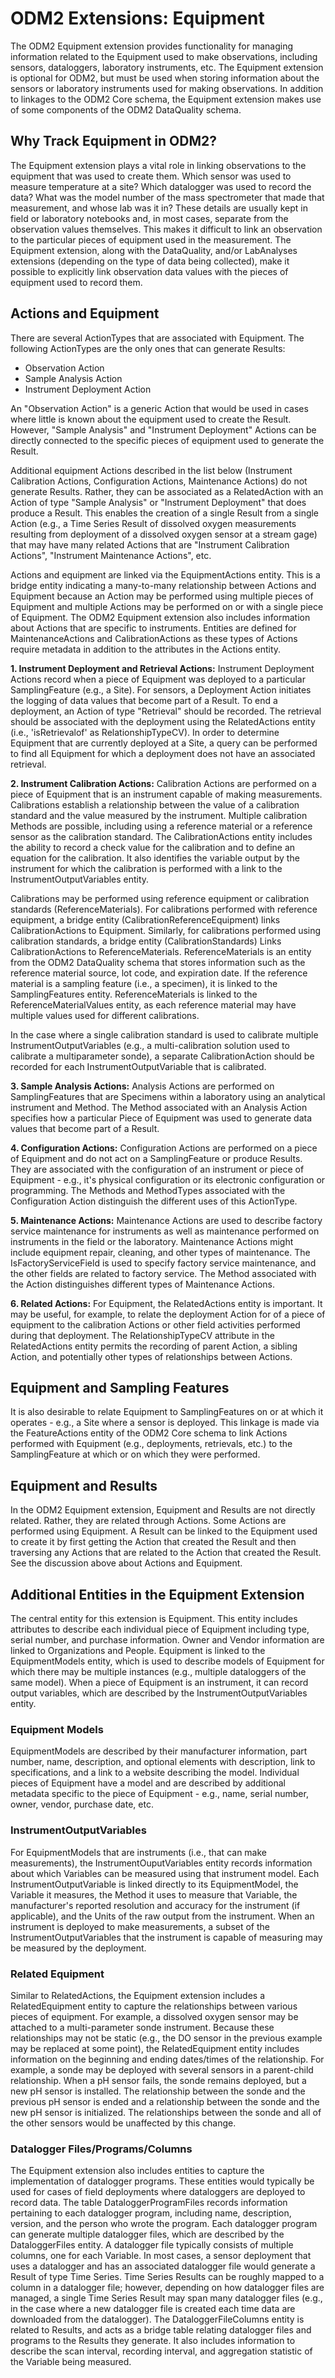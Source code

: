 ODM2 Extensions: Equipment
==========================

The ODM2 Equipment extension provides functionality for managing information related to the Equipment used to make observations, including sensors, dataloggers, laboratory instruments, etc.  The Equipment extension is optional for ODM2, but must be used when storing information about the sensors or laboratory instruments used for making observations. In addition to linkages to the ODM2 Core schema, the Equipment extension makes use of some components of the ODM2 DataQuality schema.

## Why Track Equipment in ODM2? ##
The Equipment extension plays a vital role in linking observations to the equipment that was used to create them. Which sensor was used to measure temperature at a site? Which datalogger was used to record the data? What was the model number of the mass spectrometer that made that measurement, and whose lab was it in? These details are usually kept in field or laboratory notebooks and, in most cases, separate from the observation values themselves. This makes it difficult to link an observation to the particular pieces of equipment used in the measurement. The Equipment extension, along with the DataQuality, and/or LabAnalyses extensions (depending on the type of data being collected), make it possible to explicitly link observation data values with the pieces of equipment used to record them.

## Actions and Equipment ##
There are several ActionTypes that are associated with Equipment. The following ActionTypes are the only ones that can generate Results:

* Observation Action
* Sample Analysis Action
* Instrument Deployment Action

An "Observation Action" is a generic Action that would be used in cases where little is known about the equipment used to create the Result.  However, "Sample Analysis" and "Instrument Deployment" Actions can be directly connected to the specific pieces of equipment used to generate the Result.

Additional equipment Actions described in the list below (Instrument Calibration Actions, Configuration Actions, Maintenance Actions) do not generate Results. Rather, they can be associated as a RelatedAction with an Action of type "Sample Analysis" or "Instrument Deployment" that does produce a Result. This enables the creation of a single Result from a single Action (e.g., a Time Series Result of dissolved oxygen measurements resulting from deployment of a dissolved oxygen sensor at a stream gage) that may have many related Actions that are "Instrument Calibration Actions", "Instrument Maintenance Actions", etc. 

Actions and equipment are linked via the EquipmentActions entity. This is a bridge entity indicating a many-to-many relationship between Actions and Equipment because an Action may be performed using multiple pieces of Equipment and multiple Actions may be performed on or with a single piece of Equipment. The ODM2 Equipment extension also includes information about Actions that are specific to instruments. Entities are defined for MaintenanceActions and CalibrationActions as these types of Actions require metadata in addition to the attributes in the Actions entity.

**1.  Instrument Deployment and Retrieval Actions:** Instrument Deployment Actions record when a piece of Equipment was deployed to a particular SamplingFeature (e.g., a Site). For sensors, a Deployment Action initiates the logging of data values that become part of a Result. To end a deployment, an Action of type "Retrieval" should be recorded. The retrieval should be associated with the deployment using the RelatedActions entity (i.e., 'isRetrievalof' as RelationshipTypeCV). In order to determine Equipment that are currently deployed at a Site, a query can be performed to find all Equipment for which a deployment does not have an associated retrieval.

**2.  Instrument Calibration Actions:** Calibration Actions are performed on a piece of Equipment that is an instrument capable of making measurements. Calibrations establish a relationship between the value of a calibration standard and the value measured by the instrument. Multiple calibration Methods are possible, including using a reference material or a reference sensor as the calibration standard. The CalibrationActions entity includes the ability to record a check value for the calibration and to define an equation for the calibration. It also identifies the variable output by the instrument for which the calibration is performed with a link to the InstrumentOutputVariables entity. 
 
Calibrations may be performed using reference equipment or calibration standards (ReferenceMaterials). For calibrations performed with reference equipment, a bridge entity (CalibrationReferenceEquipment) links CalibrationActions to Equipment. Similarly, for calibrations performed using calibration standards, a bridge entity (CalibrationStandards) Links CalibrationActions to ReferenceMaterials. ReferenceMaterials is an entity from the ODM2 DataQuality schema that stores information such as the reference material source, lot code, and expiration date. If the reference material is a sampling feature (i.e., a specimen), it is linked to the SamplingFeatures entity. ReferenceMaterials is linked to the ReferenceMaterialValues entity, as each reference material may have multiple values used for different calibrations.

In the case where a single calibration standard is used to calibrate multiple InstrumentOutputVariables (e.g., a multi-calibration solution used to calibrate a multiparameter sonde), a separate CalibrationAction should be recorded for each InstrumentOutputVariable that is calibrated.
 
**3.  Sample Analysis Actions:** Analysis Actions are performed on SamplingFeatures that are Specimens within a laboratory using an analytical instrument and Method. The Method associated with an Analysis Action specifies how a particular Piece of Equipment was used to generate data values that become part of a Result.

**4.  Configuration Actions:** Configuration Actions are performed on a piece of Equipment and do not act on a SamplingFeature or produce Results. They are associated with the configuration of an instrument or piece of Equipment - e.g., it's physical configuration or its electronic configuration or programming. The Methods and MethodTypes associated with the Configuration Action distinguish the different uses of this ActionType.

**5.  Maintenance Actions:** Maintenance Actions are used to describe factory service maintenance for instruments as well as maintenance performed on instruments in the field or the laboratory. Maintenance Actions might include equipment repair, cleaning, and other types of maintenance. The IsFactoryServiceField is used to specify factory service maintenance, and the other fields are related to factory service. The Method associated with the Action distinguishes different types of Maintenance Actions.

**6.  Related Actions:** For Equipment, the RelatedActions entity is important. It may be useful, for example, to relate the deployment Action for of a piece of equipment to the calibration Actions or other field activities performed during that deployment. The RelationshipTypeCV attribute in the RelatedActions entity permits the recording of parent Action, a sibling Action, and potentially other types of relationships between Actions.

## Equipment and Sampling Features ##
It is also desirable to relate Equipment to SamplingFeatures on or at which it operates - e.g., a Site where a sensor is deployed. This linkage is made via the FeatureActions entity of the ODM2 Core schema to link Actions performed with Equipment (e.g., deployments, retrievals, etc.) to the SamplingFeature at which or on which they were performed.

## Equipment and Results ##
In the ODM2 Equipment extension, Equipment and Results are not directly related. Rather, they are related through Actions. Some Actions are performed using Equipment. A Result can be linked to the Equipment used to create it by first getting the Action that created the Result and then traversing any Actions that are related to the Action that created the Result. See the discussion above about Actions and Equipment. 

## Additional Entities in the Equipment Extension ##

The central entity for this extension is Equipment. This entity includes attributes to describe each individual piece of Equipment including type, serial number, and purchase information. Owner and Vendor information are linked to Organizations and People. Equipment is linked to the EquipmentModels entity, which is used to describe models of Equipment for which there may be multiple instances (e.g., multiple dataloggers of the same model). When a piece of Equipment is an instrument, it can record output variables, which are described by the InstrumentOutputVariables entity.

### Equipment Models ###
EquipmentModels are described by their manufacturer information, part number, name, description, and optional elements with description, link to specifications, and a link to a website describing the model. Individual pieces of Equipment have a model and are described by additional metadata specific to the piece of Equipment - e.g., name, serial number, owner, vendor, purchase date, etc.

### InstrumentOutputVariables ###
For EquipmentModels that are instruments (i.e., that can make measurements), the InstrumentOuputVariables entity records information about which Variables can be measured using that instrument model. Each InstrumentOutputVariable is linked directly to its EquipmentModel, the Variable it measures, the Method it uses to measure that Variable, the manufacturer's reported resolution and accuracy for the instrument (if applicable), and the Units of the raw output from the instrument. When an instrument is deployed to make measurements, a subset of the InstrumentOutputVariables that the instrument is capable of measuring may be measured by the deployment. 

### Related Equipment ###
Similar to RelatedActions, the Equipment extension includes a RelatedEquipment entity to capture the relationships between various pieces of equipment. For example, a dissolved oxygen sensor may be attached to a multi-parameter sonde instrument. Because these relationships may not be static (e.g., the DO sensor in the previous example may be replaced at some point), the RelatedEquipment entity includes information on the beginning and ending dates/times of the relationship. For example, a sonde may be deployed with several sensors in a parent-child relationship. When a pH sensor fails, the sonde remains deployed, but a new pH sensor is installed. The relationship between the sonde and the previous pH sensor is ended and a relationship between the sonde and the new pH sensor is initialized. The relationships between the sonde and all of the other sensors would be unaffected by this change.

### Datalogger Files/Programs/Columns ###
The Equipment extension also includes entities to capture the implementation of datalogger programs. These entities would typically be used for cases of field deployments where dataloggers are deployed to record data. The table DataloggerProgramFiles records information pertaining to each datalogger program, including name, description, version, and the person who wrote the program. Each datalogger program can generate multiple datalogger files, which are described by the DataloggerFiles entity. A datalogger file typically consists of multiple columns, one for each Variable. In most cases, a sensor deployment that uses a datalogger and has an associated datalogger file would generate a Result of type Time Series. Time Series Results can be roughly mapped to a column in a datalogger file; however, depending on how datalogger files are managed, a single Time Series Result may span many datalogger files (e.g., in the case where a new datalogger file is created each time data are downloaded from the datalogger). The DataloggerFileColumns entity is related to Results, and acts as a bridge table relating datalogger files and programs to the Results they generate. It also includes information to describe the scan interval, recording interval, and aggregation statistic of the Variable being measured.
